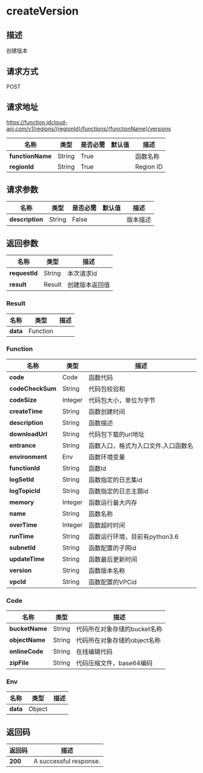 # createVersion


## 描述
创建版本

## 请求方式
POST

## 请求地址
https://function.jdcloud-api.com/v1/regions/{regionId}/functions/{functionName}/versions

|名称|类型|是否必需|默认值|描述|
|---|---|---|---|---|
|**functionName**|String|True| |函数名称|
|**regionId**|String|True| |Region ID|

## 请求参数
|名称|类型|是否必需|默认值|描述|
|---|---|---|---|---|
|**description**|String|False| |版本描述|


## 返回参数
|名称|类型|描述|
|---|---|---|
|**requestId**|String|本次请求Id|
|**result**|Result|创建版本返回值|

### Result
|名称|类型|描述|
|---|---|---|
|**data**|Function| |
### Function
|名称|类型|描述|
|---|---|---|
|**code**|Code|函数代码|
|**codeCheckSum**|String|代码包校验和|
|**codeSize**|Integer|代码包大小，单位为字节|
|**createTime**|String|函数创建时间|
|**description**|String|函数描述|
|**downloadUrl**|String|代码包下载的url地址|
|**entrance**|String|函数入口，格式为入口文件.入口函数名|
|**environment**|Env|函数环境变量|
|**functionId**|String|函数Id|
|**logSetId**|String|函数指定的日志集id|
|**logTopicId**|String|函数指定的日志主题id|
|**memory**|Integer|函数运行最大内存|
|**name**|String|函数名称|
|**overTime**|Integer|函数超时时间|
|**runTime**|String|函数运行环境，目前有python3.6|
|**subnetId**|String|函数配置的子网id|
|**updateTime**|String|函数最后更新时间|
|**version**|String|函数版本名称|
|**vpcId**|String|函数配置的VPCid|
### Code
|名称|类型|描述|
|---|---|---|
|**bucketName**|String|代码所在对象存储的bucket名称|
|**objectName**|String|代码所在对象存储的object名称|
|**onlineCode**|String|在线编辑代码|
|**zipFile**|String|代码压缩文件，base64编码|
### Env
|名称|类型|描述|
|---|---|---|
|**data**|Object| |

## 返回码
|返回码|描述|
|---|---|
|**200**|A successful response.|
